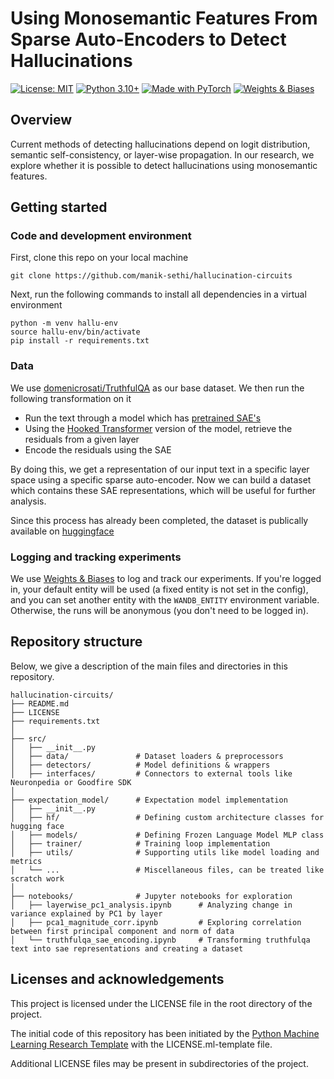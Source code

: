 # Using Monosemantic Features From Sparse Auto-Encoders to Detect Hallucinations

[![License: MIT](https://img.shields.io/badge/License-MIT-yellow.svg)](LICENSE)
[![Python 3.10+](https://img.shields.io/badge/python-3.10%2B-blue.svg)](https://www.python.org/)
[![Made with PyTorch](https://img.shields.io/badge/PyTorch-%23EE4C2C.svg?logo=pytorch&logoColor=white)](https://pytorch.org/)
[![Weights & Biases](https://img.shields.io/badge/Weights%20&%20Biases-FFBE00?logo=weightsandbiases&logoColor=black)](https://wandb.ai/)


## Overview

Current methods of detecting hallucinations depend on logit distribution, semantic self-consistency, or layer-wise propagation.
In our research, we explore whether it is possible to detect hallucinations using monosemantic features.

## Getting started

### Code and development environment

First, clone this repo on your local machine
```
git clone https://github.com/manik-sethi/hallucination-circuits
```
Next, run the following commands to install all dependencies in a virtual environment
```
python -m venv hallu-env
source hallu-env/bin/activate
pip install -r requirements.txt
```

### Data
We use [domenicrosati/TruthfulQA](https://huggingface.co/datasets/domenicrosati/TruthfulQA) as our base dataset. We then run the following transformation on it
- Run the text through a model which has [pretrained SAE's](https://jbloomaus.github.io/SAELens/latest/sae_table/)
- Using the [Hooked Transformer](https://transformerlensorg.github.io/TransformerLens/index.html) version of the model, retrieve the residuals from a given layer
- Encode the residuals using the SAE

By doing this, we get a representation of our input text in a specific layer space using a specific sparse auto-encoder. Now we can build a dataset which contains these SAE representations, which will be useful for further analysis.

Since this process has already been completed, the dataset is publically available on [huggingface](https://huggingface.co/datasets/mksethi/sae-acts-llama31-8b-it)

### Logging and tracking experiments

We use [Weights & Biases](https://wandb.ai/site) to log and track our experiments.
If you're logged in, your default entity will be used (a fixed entity is not set in the config),
and you can set another entity with the `WANDB_ENTITY` environment variable.
Otherwise, the runs will be anonymous (you don't need to be logged in).


## Repository structure

Below, we give a description of the main files and directories in this repository.

```
hallucination-circuits/
├── README.md
├── LICENSE
├── requirements.txt
│
├── src/
│   ├── __init__.py
│   ├── data/               # Dataset loaders & preprocessors
│   ├── detectors/          # Model definitions & wrappers
│   ├── interfaces/         # Connectors to external tools like Neuronpedia or Goodfire SDK
│
├── expectation_model/      # Expectation model implementation
│   ├── __init__.py
│   ├── hf/                 # Defining custom architecture classes for hugging face
│   ├── models/             # Defining Frozen Language Model MLP class
│   ├── trainer/            # Training loop implementation
│   ├── utils/              # Supporting utils like model loading and metrics
│   └── ...                 # Miscellaneous files, can be treated like scratch work
│
├── notebooks/              # Jupyter notebooks for exploration
│   ├── layerwise_pc1_analysis.ipynb      # Analyzing change in variance explained by PC1 by layer
│   ├── pca1_magnitude_corr.ipynb         # Exploring correlation between first principal component and norm of data
│   └── truthfulqa_sae_encoding.ipynb     # Transforming truthfulqa text into sae representations and creating a dataset

```



## Licenses and acknowledgements

This project is licensed under the LICENSE file in the root directory of the project.

The initial code of this repository has been initiated by the [Python Machine Learning Research Template](https://github.com/CLAIRE-Labo/python-ml-research-template)
with the LICENSE.ml-template file.

Additional LICENSE files may be present in subdirectories of the project.
